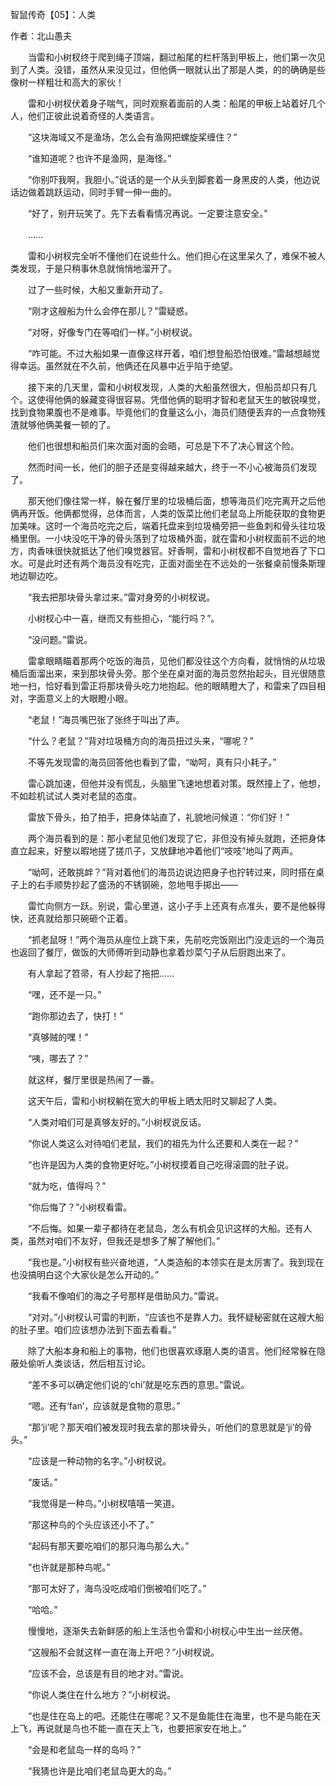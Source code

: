 智鼠传奇【05】：人类

作者：北山愚夫

　　当雷和小树杈终于爬到绳子顶端，翻过船尾的栏杆落到甲板上，他们第一次见到了人类。没错，虽然从来没见过，但他俩一眼就认出了那是人类，的的确确是些像树一样粗壮和高大的家伙！

　　雷和小树杈伏着身子喘气，同时观察着面前的人类：船尾的甲板上站着好几个人，他们正彼此说着奇怪的人类语言。

　　“这块海域又不是渔场，怎么会有渔网把螺旋桨缠住？”

　　“谁知道呢？也许不是渔网，是海怪。”

　　“你别吓我啊，我胆小。”说话的是一个从头到脚套着一身黑皮的人类，他边说话边做着跳跃运动，同时手臂一伸一曲的。

　　“好了，别开玩笑了。先下去看看情况再说。一定要注意安全。”

　　……

　　雷和小树杈完全听不懂他们在说些什么。他们担心在这里呆久了，难保不被人类发现，于是只稍事休息就悄悄地溜开了。

　　过了一些时候，大船又重新开动了。

　　“刚才这艘船为什么会停在那儿？”雷疑惑。

　　“对呀，好像专门在等咱们一样。”小树杈说。

　　“咋可能。不过大船如果一直像这样开着，咱们想登船恐怕很难。”雷越想越觉得幸运。虽然就在不久前，他俩还在风暴中近乎陷于绝望。

　　接下来的几天里，雷和小树杈发现，人类的大船虽然很大，但船员却只有几个。这使得他俩的躲藏变得很容易。凭借他俩的聪明才智和老鼠天生的敏锐嗅觉，找到食物果腹也不是难事。毕竟他们的食量这么小，海员们随便丢弃的一点食物残渣就够他俩美餐一顿的了。

　　他们也很想和船员们来次面对面的会晤，可总是下不了决心冒这个险。

　　然而时间一长，他们的胆子还是变得越来越大，终于一不小心被海员们发现了。

　　那天他们像往常一样，躲在餐厅里的垃圾桶后面，想等海员们吃完离开之后他俩再开饭。他俩都觉得，总体而言，人类的饭菜比他们老鼠岛上所能获取的食物更加美味。这时一个海员吃完之后，端着托盘来到垃圾桶旁把一些鱼刺和骨头往垃圾桶里倒。一小块没吃干净的骨头落到了垃圾桶外面，就在雷和小树杈面前不远的地方，肉香味很快就抵达了他们嗅觉器官。好香啊，雷和小树杈都不自觉地吞了下口水。可是此时还有两个海员没有吃完，正面对面坐在不远处的一张餐桌前慢条斯理地边聊边吃。

　　“我去把那块骨头拿过来。”雷对身旁的小树杈说。

　　小树杈心中一喜，继而又有些担心，“能行吗？”。

　　“没问题。”雷说。

　　雷拿眼睛瞄着那两个吃饭的海员，见他们都没往这个方向看，就悄悄的从垃圾桶后面溜出来，来到那块骨头旁。那个坐在桌对面的海员忽然抬起头，目光很随意地一扫，恰好看到雷正将那块骨头吃力地抱起。他的眼睛瞪大了，和雷来了四目相对，字面意义上的大眼瞪小眼。

　　“老鼠！”海员嘴巴张了张终于叫出了声。

　　“什么？老鼠？”背对垃圾桶方向的海员扭过头来，“哪呢？”

　　不等先发现雷的海员回答他也看到了雷，“呦呵，真有只小耗子。”

　　雷心跳加速，但他并没有慌乱，头脑里飞速地想着对策。既然撞上了，他想，不如趁机试试人类对老鼠的态度。

　　雷放下骨头，拍了拍手，把身体站直了，礼貌地问候道：“你们好！”

　　两个海员看到的是：那小老鼠见他们发现了它，非但没有掉头就跑，还把身体直立起来，好整以暇地搓了搓爪子，又放肆地冲着他们“吱吱”地叫了两声。

　　“呦呵，还敢挑衅？”背对着他们的海员边说边把身子也拧转过来，同时搭在桌子上的右手顺势抄起了盛汤的不锈钢碗，忽地甩手掷出——

　　雷忙向侧方一跃。别说，雷心里道，这小子手上还真有点准头，要不是他躲得快，还真就给那只碗砸个正着。

　　“抓老鼠呀！”两个海员从座位上跳下来，先前吃完饭刚出门没走远的一个海员也返回了餐厅，做饭的大师傅听到动静也拿着炒菜勺子从后厨跑出来了。

　　有人拿起了笤帚，有人抄起了拖把……

　　“嘿，还不是一只。”

　　“跑你那边去了，快打！”

　　“真够贼的嘿！”

　　“咦，哪去了？”

　　就这样，餐厅里很是热闹了一番。

　　这天午后，雷和小树杈躺在宽大的甲板上晒太阳时又聊起了人类。

　　“人类对咱们可是真够友好的。”小树杈说反话。

　　“你说人类这么对待咱们老鼠，我们的祖先为什么还要和人类在一起？”

　　“也许是因为人类的食物更好吃。”小树杈摸着自己吃得滚圆的肚子说。

　　“就为吃，值得吗？”

　　“你后悔了？”小树杈看雷。

　　“不后悔。如果一辈子都待在老鼠岛，怎么有机会见识这样的大船。还有人类，虽然对咱们不友好，但我还是想多了解了解他们。”

　　“我也是。”小树杈有些兴奋地道，“人类造船的本领实在是太厉害了。我到现在也没搞明白这个大家伙是怎么开动的。”

　　“我看不像咱们的海之子号那样是借助风力。”雷说。

　　“对对。”小树杈认可雷的判断，“应该也不是靠人力。我怀疑秘密就在这艘大船的肚子里。咱们应该想办法到下面去看看。”

　　除了大船本身和船上的事物，他们也很喜欢琢磨人类的语言。他们经常躲在隐蔽处偷听人类谈话，然后相互讨论。

　　“差不多可以确定他们说的‘chi’就是吃东西的意思。”雷说。

　　“嗯。还有‘fan’，应该就是食物的意思。”

　　“那‘ji’呢？那天咱们被发现时我去拿的那块骨头，听他们的意思就是‘ji’的骨头。”

　　“应该是一种动物的名字。”小树杈说。

　　“废话。”

　　“我觉得是一种鸟。”小树杈嘻嘻一笑道。

　　“那这种鸟的个头应该还小不了。”

　　“起码有那天要吃咱们的那只海鸟那么大。”

　　“也许就是那种鸟呢。”

　　“那可太好了，海鸟没吃成咱们倒被咱们吃了。”

　　“哈哈。”

　　慢慢地，逐渐失去新鲜感的船上生活也令雷和小树杈心中生出一丝厌倦。

　　“这艘船不会就这样一直在海上开吧？”小树杈说。

　　“应该不会，总该是有目的地才对。”雷说。

　　“你说人类住在什么地方？”小树杈说。

　　“也是住在岛上的吧。还能住在哪呢？又不是鱼能住在海里，也不是鸟能在天上飞，再说就是鸟也不能一直在天上飞，也要把家安在地上。”

　　“会是和老鼠岛一样的岛吗？”

　　“我猜也许是比咱们老鼠岛更大的岛。”